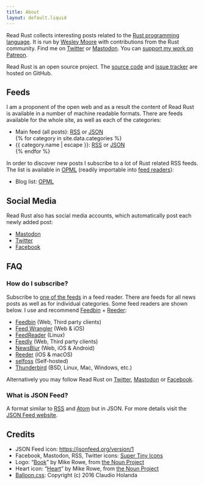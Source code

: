 ```yaml
---
title: About
layout: default.liquid
---
```


Read Rust collects interesting posts related to the [Rust programming
language][rust-lang]. It is run by [Wesley Moore][wezm] with contributions from
the Rust community. Find me on [Twitter][@wezm] or [Mastodon][@wezm@mastodon].
You can [support my work on Patreon][Patreon].

Read Rust is an open source project. The [source code][source] and [issue
tracker][issues] are hosted on GitHub.

<h2 id="feeds">Feeds</h2>

I am a proponent of the open web and as a result the content of Read Rust is
available in a number of machine readable formats. There are feeds available
for the whole site, as well as each of the categories:

<ul>
<li>Main feed (all posts): <a href="/all/feed.rss">RSS</a> or <a href="/all/feed.json">JSON</a></li>
{% for category in site.data.categories %}
<li>{{ category.name | escape }}: <a href="{{ category.path }}feed.rss">RSS</a> or <a href="{{ category.path }}feed.json">JSON</a></li>
{% endfor %}
</ul>

In order to discover new posts I subscribe to a lot of Rust related RSS feeds.
The list is available in [OPML] (readily importable into [feed
readers](#subscribe)):

* Blog list: [OPML](/rust-blogs.opml)

## Social Media

Read Rust also has social media accounts, which automatically post each newly
added post:

* [Mastodon]
* [Twitter]
* [Facebook]

## FAQ

<h3 id="subscribe">How do I subscribe?</h3>

Subscribe to [one of the feeds][feeds] in a feed reader. There are feeds for all news
posts as well as for individual categories. Some feed readers are shown below.
I&nbsp;use and recommend [Feedbin] + [Reeder]:

* [Feedbin] (Web, Third party clients)
* [Feed Wrangler](https://feedwrangler.net/) (Web & iOS)
* [FeedReader](https://jangernert.github.io/FeedReader/) (Linux)
* [Feedly](https://feedly.com/) (Web, Third party clients)
* [NewsBlur](https://www.newsblur.com/) (Web, iOS & Android)
* [Reeder] (iOS & macOS)
* [selfoss](https://selfoss.aditu.de/) (Self-hosted)
* [Thunderbird](https://support.mozilla.org/en-US/kb/how-subscribe-news-feeds-and-blogs) (BSD, Linux, Mac, Windows, etc.)

Alternatively you may follow Read Rust on [Twitter][@read_rust], [Mastodon] or [Facebook].

### What is JSON Feed?

A format similar to <a href="http://cyber.harvard.edu/rss/rss.html">RSS</a> and
<a href="https://tools.ietf.org/html/rfc4287">Atom</a> but in JSON. For more
details visit the [JSON&nbsp;Feed website][json-feed-website].

[#Rust2018]: https://twitter.com/search?f=tweets&vertical=default&q=%23Rust2018
[add-post]: https://github.com/wezm/read-rust/issues/new?labels=missing-post&title=Add+post&template=missing_post.md
[call-for-posts]: https://blog.rust-lang.org/2018/01/03/new-years-rust-a-call-for-community-blogposts.html
[favicon]: https://thenounproject.com/term/book/17900
[Feedbin]: https://feedbin.com/
[feeds]: /about.html#feeds
[json-feed-website]: https://jsonfeed.org/
[Reeder]: http://reederapp.com/
[rust-reddit]: https://www.reddit.com/r/rust/
[@read_rust]: https://twitter.com/read_rust
[Facebook]: https://www.facebook.com/readrust/
[Mastodon]: https://botsin.space/@readrust

## Credits

* JSON Feed icon: <https://jsonfeed.org/version/1>
* Facebook, Mastodon, RSS, Twitter icons: [Super Tiny Icons]
* Logo: “[Book][favicon]” by Mike Rowe, from [the Noun Project]
* Heart icon: “[Heart]” by Mike Rowe, from [the Noun Project]
* [Balloon.css]: Copyright (c) 2016 Claudio Holanda

[favicon]: https://thenounproject.com/term/book/17900
[rust-lang]: https://www.rust-lang.org/
[wezm]: http://www.wezm.net/about/
[source]: https://github.com/wezm/read-rust
[issues]: https://github.com/wezm/read-rust/issues
[@wezm]: https://twitter.com/wezm
[Twitter]: https://twitter.com/read_rust
[OPML]: https://en.wikipedia.org/wiki/OPML
[@wezm@mastodon]: https://mastodon.social/@wezm
[Mastodon]: https://botsin.space/@readrust
[the Noun Project]: http://thenounproject.com/
[Facebook]: https://www.facebook.com/readrust/
[Super Tiny Icons]: https://github.com/edent/SuperTinyIcons
[Patreon]: https://patreon.com/wezm
[Heart]: https://thenounproject.com/search/?q=heart&creator=9861&i=372271
[Balloon.css]: https://github.com/kazzkiq/balloon.css
